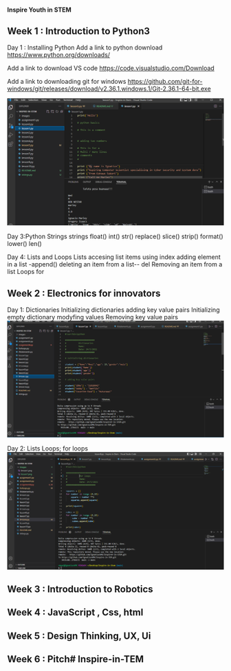 #### Inspire Youth in STEM


## Week 1 : Introduction to Python3
Day 1 : Installing Python
 Add a link to python download
   https://www.python.org/downloads/

 Add a link to download VS code
   https://code.visualstudio.com/Download

 Add a link to downloading git for windows
   https://github.com/git-for-windows/git/releases/download/v2.36.1.windows.1/Git-2.36.1-64-bit.exe


 ![lesson 1](./images/lesson1.png)

Day 3:Python Strings
 strings 
  float()
  int()
  str()
  replace()
  slice()
  strip()
  format() 
  lower()
  len()

Day 4: Lists and Loops
 Lists
 accesing list items using index
 adding element in a list
    -append()
 deleting an item from a list-- del
 Removing an item from a list
 Loops
   for
## Week 2 : Electronics for innovators
Day 1: Dictionaries
        Initializing dictionaries
        adding key value pairs 
        Initializing empty dictionary 
        modyfing values
        Removing key value pairs
![lesson 7](./images/lesson7.png)
 
Day 2: Lists
       Loops; for loops
![lesson 8](./images/lesson8.png)



## Week 3 : Introduction to Robotics


## Week 4 : JavaScript , Css, html


## Week 5 : Design Thinking, UX, Ui


## Week 6 : Pitch# Inspire-in-TEM
